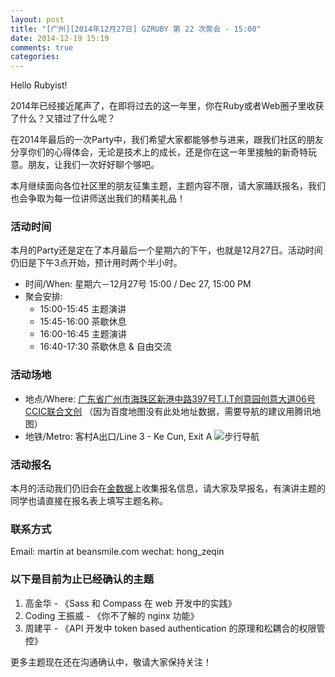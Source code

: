 ```yaml
---
layout: post
title: "[广州][2014年12月27日] GZRUBY 第 22 次聚会 - 15:00"
date: 2014-12-19 15:19
comments: true
categories: 
---
```


Hello Rubyist!

2014年已经接近尾声了，在即将过去的这一年里，你在Ruby或者Web圈子里收获了什么？又错过了什么呢？

在2014年最后的一次Party中，我们希望大家都能够参与进来，跟我们社区的朋友分享你们的心得体会，无论是技术上的成长，还是你在这一年里接触的新奇特玩意。朋友，让我们一次好好聊个够吧。

本月继续面向各位社区里的朋友征集主题，主题内容不限，请大家踊跃报名，我们也会争取为每一位讲师送出我们的精美礼品！

### 活动时间
本月的Party还是定在了本月最后一个星期六的下午，也就是12月27日。活动时间仍旧是下午3点开始，预计用时两个半小时。

* 时间/When: 星期六－12月27号 15:00 / Dec 27, 15:00 PM
* 聚会安排:
    * 15:00-15:45 主题演讲
    * 15:45-16:00 茶歇休息
    * 16:00-16:45 主题演讲
    * 16:40-17:30 茶歇休息 & 自由交流

### 活动场地
* 地点/Where: [广东省广州市海珠区新港中路397号T.I.T创意园创意大道06号 CCIC联合文创](http://map.qq.com/?type=marker&isopeninfowin=1&markertype=1&name=%E4%B8%AD%E5%9B%BD%2C%E5%B9%BF%E4%B8%9C%E7%9C%81%2C%E5%B9%BF%E5%B7%9E%E5%B8%82%2C%E6%B5%B7%E7%8F%A0%E5%8C%BA&addr=%E8%89%BA%E8%8B%91%E8%B7%AF106%E5%8F%B7%E6%96%B0%E8%A1%97%E5%A4%B4%E6%9D%91&pointy=23.098996&pointx=113.325283&coord=23.098996%2C113.325283&nodata_redirect=1) （因为百度地图没有此处地址数据，需要导航的建议用腾讯地图）
* 地铁/Metro: 客村A出口/Line 3 - Ke Cun, Exit A
![步行导航](https://ruby-china-files.b0.upaiyun.com/photo/2014/e8a6d49d28fc355e2f55675e7abc0e19.png)

### 活动报名
本月的活动我们仍旧会在[金数据](https://jinshuju.net/f/7NtQDD)上收集报名信息，请大家及早报名，有演讲主题的同学也请直接在报名表上填写主题名称。

### 联系方式
Email: martin at beansmile.com
wechat: hong_zeqin

### 以下是目前为止已经确认的主题
1. 高金华 - 《Sass 和 Compass 在 web 开发中的实践》  
2. Coding 王振威 - 《你不了解的 nginx 功能》  
3. 周建平 - 《API 开发中 token based authentication 的原理和松耦合的权限管控》

更多主题现在还在沟通确认中，敬请大家保持关注！
